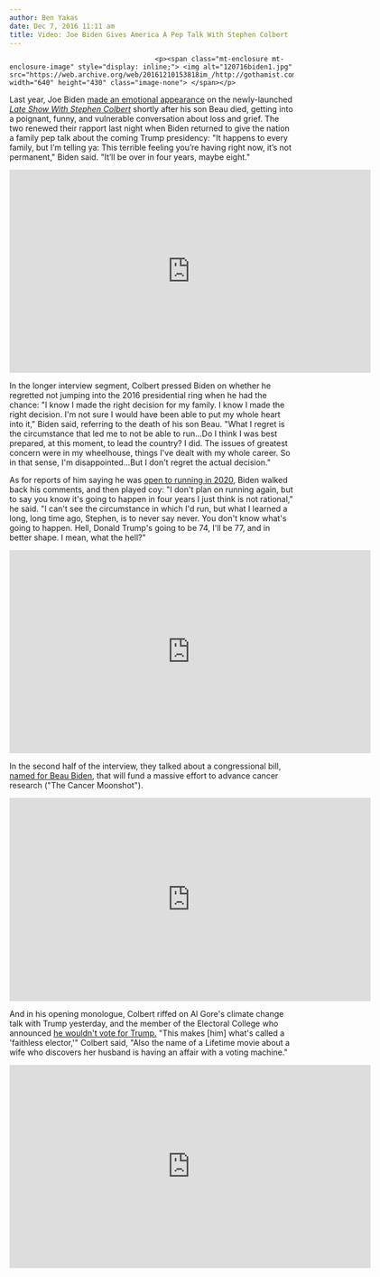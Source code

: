 ```yaml
---
author: Ben Yakas
date: Dec 7, 2016 11:11 am
title: Video: Joe Biden Gives America A Pep Talk With Stephen Colbert
---
```


	
										<p><span class="mt-enclosure mt-enclosure-image" style="display: inline;"> <img alt="120716biden1.jpg" src="https://web.archive.org/web/20161210153818im_/http://gothamist.com/attachments/byakas/120716biden1.jpg" width="640" height="430" class="image-none"> </span></p>

<p>Last year, Joe Biden <a href="https://web.archive.org/web/20161210153818/http://gothamist.com/2015/09/11/biden_colbert_video.php">made an emotional appearance</a> on the newly-launched <a href="https://web.archive.org/web/20161210153818/http://gothamist.com/tags/stephencolbert"><em>Late Show With Stephen Colbert</em></a> shortly after his son Beau died, getting into a poignant, funny, and vulnerable conversation about loss and grief. The two renewed their rapport last night when Biden returned to give the nation a family pep talk about the coming Trump presidency: &quot;It happens to every family, but I&#x2019;m telling ya: This terrible feeling you&#x2019;re having right now, it&#x2019;s not permanent,&quot; Biden said. &quot;It&#x2019;ll be over in four years, maybe eight.&quot;</p>

<p><iframe width="640" height="360" src="https://web.archive.org/web/20161210153818if_/https://www.youtube.com/embed/5APrZFlQzFY" frameborder="0" allowfullscreen></iframe></p>

<p>In the longer interview segment, Colbert pressed Biden on whether he regretted not jumping into the 2016 presidential ring when he had the chance: &quot;I know I made the right decision for my family. I know I made the right decision. I&apos;m not sure I would have been able to put my whole heart into it,&quot; Biden said, referring to the death of his son Beau. &quot;What I regret is the circumstance that led me to not be able to run...Do I think I was best prepared, at this moment, to lead the country? I did. The issues of greatest concern were in my wheelhouse, things I&apos;ve dealt with my whole career. So in that sense, I&apos;m disappointed...But I don&apos;t regret the actual decision.&quot;</p>

<p>As for reports of him saying he was <a href="https://web.archive.org/web/20161210153818/http://www.cnn.com/2016/12/05/politics/joe-biden-2020-run-election/">open to running in 2020</a>, Biden walked back his comments, and then played coy: &quot;I don&apos;t plan on running again, but to say you know it&apos;s going to happen in four years I just think is not rational,&quot; he said. &quot;I can&apos;t see the circumstance in which I&apos;d run, but what I learned a long, long time ago, Stephen, is to never say never. You don&apos;t know what&apos;s going to happen. Hell, Donald Trump&apos;s going to be 74, I&apos;ll be 77, and in better shape. I mean, what the hell?&quot;</p>

<p><iframe width="640" height="360" src="https://web.archive.org/web/20161210153818if_/https://www.youtube.com/embed/BoQzqQ9RUxs" frameborder="0" allowfullscreen></iframe></p>

<p>In the second half of the interview, they talked about a congressional bill, <a href="https://web.archive.org/web/20161210153818/http://www.phillyvoice.com/biden-in-2020-with-a-smile-he-says-hes-not-ruling-/">named for Beau Biden</a>, that will fund a massive effort to advance cancer research (&quot;The Cancer Moonshot&quot;).</p>

<p><iframe width="640" height="360" src="https://web.archive.org/web/20161210153818if_/https://www.youtube.com/embed/qD5M8WCkaKg" frameborder="0" allowfullscreen></iframe></p>

<p>And in his opening monologue, Colbert riffed on Al Gore&apos;s climate change talk with Trump yesterday, and the member of the Electoral College who announced <a href="https://web.archive.org/web/20161210153818/http://gothamist.com/2016/12/06/republican_elector_trump.php">he wouldn&apos;t vote for Trump.</a> &quot;This makes [him] what&apos;s called a &apos;faithless elector,&apos;&quot; Colbert said, &quot;Also the name of a Lifetime movie about a wife who discovers her husband is having an affair with a voting machine.&quot;</p>

<p><iframe width="640" height="360" src="https://web.archive.org/web/20161210153818if_/https://www.youtube.com/embed/9FIxCW79Yt8" frameborder="0" allowfullscreen></iframe></p>					
										
									
				